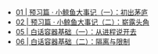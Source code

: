 - [01 | 预习篇 · 小鲸鱼大事记（一）：初出茅庐](./01.md)
- [02 | 预习篇 · 小鲸鱼大事记（二）：崭露头角](./02.md)
- [05 | 白话容器基础（一）：从进程说开去](./05.md)
- [06 | 白话容器基础（二）：隔离与限制](./06.md)
